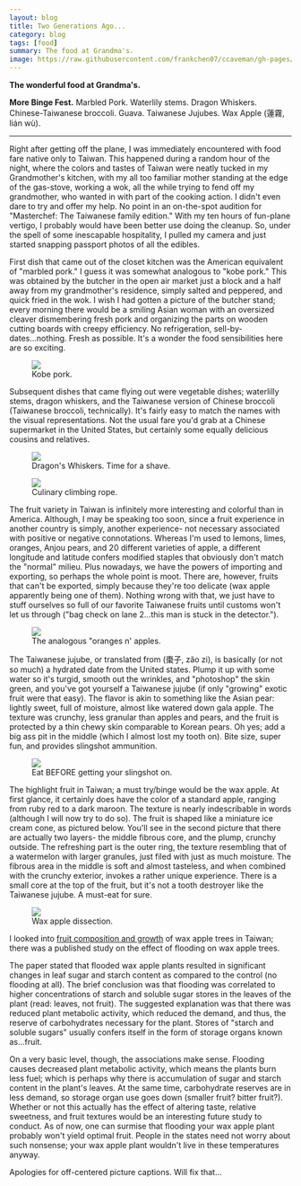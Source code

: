 ```yaml
---
layout: blog
title: Two Generations Ago...
category: blog
tags: [food]  
summary: The food at Grandma's.
image: https://raw.githubusercontent.com/frankchen07/ccaveman/gh-pages/images/blog/022213_grandmas_house_1_courtesy_fc.jpg
---
```


**The wonderful food at Grandma's.**

**More Binge Fest.** Marbled Pork. Waterlily stems. Dragon Whiskers. Chinese-Taiwanese broccoli. Guava. Taiwanese Jujubes. Wax Apple (蓮霧, lián wù).

---

Right after getting off the plane, I was immediately encountered with food fare native only to Taiwan. This happened during a random hour of the night, where the colors and tastes of Taiwan were neatly tucked in my Grandmother's kitchen, with my all too familiar mother standing at the edge of the gas-stove, working a wok, all the while trying to fend off my grandmother, who wanted in with part of the cooking action. I didn't even dare to try and offer my help. No point in an on-the-spot audition for "Masterchef: The Taiwanese family edition." With my ten hours of fun-plane vertigo, I probably would have been better use doing the cleanup. So, under the spell of some inescapable hospitality, I pulled my camera and just started snapping passport photos of all the edibles.

First dish that came out of the closet kitchen was the American equivalent of "marbled pork." I guess it was somewhat analogous to "kobe pork." This was obtained by the butcher in the open air market just a block and a half away from my grandmother's residence, simply salted and peppered, and quick fried in the wok. I wish I had gotten a picture of the butcher stand; every morning there would be a smiling Asian woman with an oversized cleaver dismembering fresh pork and organizing the parts on wooden cutting boards with creepy efficiency. No refrigeration, sell-by-dates...nothing. Fresh as possible. It's a wonder the food sensibilities here are so exciting.

<figure>
    <img src="https://raw.githubusercontent.com/frankchen07/ccaveman/gh-pages/images/blog/022213_grandmas_house_3_courtesy_fc.jpg"></img>
    <figcaption>Kobe pork.</figcaption>
</figure>

Subsequent dishes that came flying out were vegetable dishes; waterlilly stems, dragon whiskers, and the Taiwanese version of Chinese broccoli (Taiwanese broccoli, technically). It's fairly easy to match the names with the visual representations. Not the usual fare you'd grab at a Chinese supermarket in the United States, but certainly some equally delicious cousins and relatives.

<figure>
    <img src="https://raw.githubusercontent.com/frankchen07/ccaveman/gh-pages/images/blog/022213_grandmas_house_12_courtesy_fc.jpg"></img>
    <figcaption>Dragon's Whiskers. Time for a shave.</figcaption>
</figure>

<figure>
    <img src="https://raw.githubusercontent.com/frankchen07/ccaveman/gh-pages/images/blog/022213_grandmas_house_9_courtesy_fc.jpg"></img>
    <figcaption>Culinary climbing rope.</figcaption>
</figure>

The fruit variety in Taiwan is infinitely more interesting and colorful than in America. Although, I may be speaking too soon, since a fruit experience in another country is simply, another experience- not necessary associated with positive or negative connotations. Whereas I'm used to lemons, limes, oranges, Anjou pears, and 20 different varieties of apple, a different longitude and latitude confers modified staples that obviously don't match the "normal" milieu. Plus nowadays, we have the powers of importing and exporting, so perhaps the whole point is moot. There are, however, fruits that can't be exported, simply because they're too delicate (wax apple apparently being one of them). Nothing wrong with that, we just have to stuff ourselves so full of our favorite Taiwanese fruits until customs won't let us through ("bag check on lane 2...this man is stuck in the detector.").

<figure>
    <img src="https://raw.githubusercontent.com/frankchen07/ccaveman/gh-pages/images/blog/022213_grandmas_house_6_courtesy_fc.jpg"></img>
    <figcaption>The analogous "oranges n' apples.</figcaption>
</figure>

The Taiwanese jujube, or translated from (棗子, zăo zi), is basically (or not so much) a hydrated date from the United states. Plump it up with some water so it's turgid, smooth out the wrinkles, and "photoshop" the skin green, and you've got yourself a Taiwanese jujube (if only "growing" exotic fruit were that easy). The flavor is akin to something like the Asian pear: lightly sweet, full of moisture, almost like watered down gala apple. The texture was crunchy, less granular than apples and pears, and the fruit is protected by a thin chewy skin comparable to Korean pears. Oh yes; add a big ass pit in the middle (which I almost lost my tooth on). Bite size, super fun, and provides slingshot ammunition.

<figure>
    <img src="https://raw.githubusercontent.com/frankchen07/ccaveman/gh-pages/images/blog/022213_grandmas_house_1_courtesy_fc.jpg"></img>
    <figcaption>Eat BEFORE getting your slingshot on.</figcaption>
</figure>

The highlight fruit in Taiwan; a must try/binge would be the wax apple. At first glance, it certainly does have the color of a standard apple, ranging from ruby red to a dark maroon. The texture is nearly indescribable in words (although I will now try to do so). The fruit is shaped like a miniature ice cream cone, as pictured below. You'll see in the second picture that there are actually two layers- the middle fibrous core, and the plump, crunchy outside. The refreshing part is the outer ring, the texture resembling that of a watermelon with larger granules, just filed with just as much moisture. The fibrous area in the middle is soft and almost tasteless, and when combined with the crunchy exterior, invokes a rather unique experience. There is a small core at the top of the fruit, but it's not a tooth destroyer like the Taiwanese jujube. A must-eat for sure.

<figure>
    <img src="https://raw.githubusercontent.com/frankchen07/ccaveman/gh-pages/images/blog/022213_grandmas_house_13_courtesy_fc.jpg"></img>
    <figcaption>Wax apple dissection.</figcaption>
</figure>

I looked into [fruit composition and growth](http://ejournal.sinica.edu.tw/bbas/content/1999/3/bot403-03.html) of wax apple trees in Taiwan; there was a published study on the effect of flooding on wax apple trees.

The paper stated that flooded wax apple plants resulted in significant changes in leaf sugar and starch content as compared to the control (no flooding at all). The brief conclusion was that flooding was correlated to higher concentrations of starch and soluble sugar stores in the leaves of the plant (read: leaves, not fruit). The suggested explanation was that there was reduced plant metabolic activity, which reduced the demand, and thus, the reserve of carbohydrates necessary for the plant. Stores of "starch and soluble sugars" usually confers itself in the form of storage organs known as...fruit.

On a very basic level, though, the associations make sense. Flooding causes decreased plant metabolic activity, which means the plants burn less fuel; which is perhaps why there is accumulation of sugar and starch content in the plant's leaves. At the same time, carbohydrate reserves are in less demand, so storage organ use goes down (smaller fruit? bitter fruit?). Whether or not this actually has the effect of altering taste, relative sweetness, and fruit textures would be an interesting future study to conduct. As of now, one can surmise that flooding your wax apple plant probably won't yield optimal fruit. People in the states need not worry about such nonsense; your wax apple plant wouldn't live in these temperatures anyway.

Apologies for off-centered picture captions. Will fix that...






